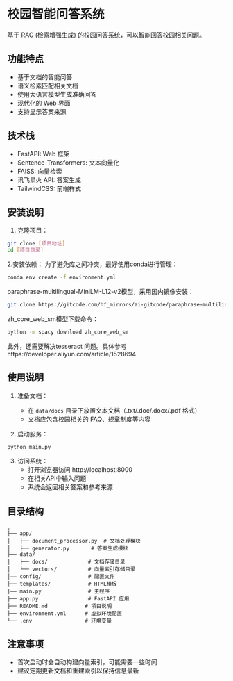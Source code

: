 # 校园智能问答系统

基于 RAG (检索增强生成) 的校园问答系统，可以智能回答校园相关问题。

## 功能特点

- 基于文档的智能问答
- 语义检索匹配相关文档
- 使用大语言模型生成准确回答
- 现代化的 Web 界面
- 支持显示答案来源

## 技术栈

- FastAPI: Web 框架
- Sentence-Transformers: 文本向量化
- FAISS: 向量检索
- 讯飞星火 API: 答案生成
- TailwindCSS: 前端样式

## 安装说明

1. 克隆项目：
```bash
git clone [项目地址]
cd [项目目录]
```


2.安装依赖：
为了避免库之间冲突，最好使用conda进行管理：
```bash
conda env create -f environment.yml
```
paraphrase-multilingual-MiniLM-L12-v2模型，采用国内镜像安装：
```bash
git clone https://gitcode.com/hf_mirrors/ai-gitcode/paraphrase-multilingual-MiniLM-L12-v2
```
zh_core_web_sm模型下载命令：
```bash
python -m spacy download zh_core_web_sm
```
此外，还需要解决tesseract 问题。具体参考https://developer.aliyun.com/article/1528694

## 使用说明

1. 准备文档：
   - 在 `data/docs` 目录下放置文本文档（.txt/.doc/.docx/.pdf 格式）
   - 文档应包含校园相关的 FAQ、规章制度等内容

2. 启动服务：
```bash
python main.py
```

3. 访问系统：
   - 打开浏览器访问 http://localhost:8000
   - 在相关API中输入问题
   - 系统会返回相关答案和参考来源

## 目录结构

```
.
├── app/
│   ├── document_processor.py  # 文档处理模块
│   ├── generator.py       # 答案生成模块
├── data/
│   ├── docs/             # 文档存储目录
│   └── vectors/          # 向量索引存储目录
│—— config/               # 配置文件
├── templates/            # HTML模板
|—— main.py               # 主程序
├── app.py                # FastAPI 应用
├── README.md            # 项目说明
├── environment.yml      # 虚拟环境配置
└── .env                 # 环境变量
```

## 注意事项
- 首次启动时会自动构建向量索引，可能需要一些时间
- 建议定期更新文档和重建索引以保持信息最新


